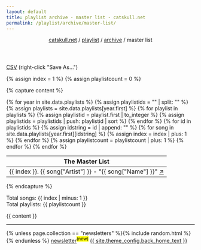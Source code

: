 ```yaml
---
layout: default
title: playlist archive - master list - catskull.net
permalink: /playlist/archive/master-list/
---
```

<header>
	<nav>
		<a href="/">catskull.net</a> / <a href="/playlist">playlist</a> / <a href="/playlist/archive/">archive</a> / master list
	</nav>
</header>

[CSV](/playlist/archive/master-list.csv) (right-click "Save As...")

{% assign index = 1 %}
{% assign playlistcount = 0 %}

{% capture content %}
<table class="monospace">
	<thead>
		<tr>
			<th>The Master List</th>
		</tr>
	</thead>
	<tbody>
{% for year in site.data.playlists %}
	{% assign playlistids = "" | split: "" %}
	{% assign playlists = site.data.playlists[year.first] %}
	{% for playlist in playlists %}
		{% assign playlistid = playlist.first | to_integer %}
		{% assign playlistids = playlistids | push: playlistid | sort %}
	{% endfor %}
	{% for id in playlistids %}
	{% assign idstring = id | append: "" %}
		{% for song in site.data.playlists[year.first][idstring] %}
			<tr>
				<td>
					{{ index }}. {{ song["Artist"] }} - "{{ song["Name"] }}" <a href="/playlist/archive/{{ year.first }}/{{ idstring }}">↗</a>
				</td>
			</tr>
			{% assign index = index | plus: 1 %}
		{% endfor %}
		{% assign playlistcount = playlistcount | plus: 1 %}
	{% endfor %}
{% endfor %}
	</tbody>
</table>
{% endcapture %}

Total songs: {{ index | minus: 1 }}
<br>
Total playlists: {{ playlistcount }}

{{ content }}

<hr class="final">
<div style="text-align:center;">
  <page-likes></page-likes>
</div>
<page-replies open default="https://catskull.net/public/images/outlook_express-4.png"></page-replies>

<footer style="float: right;">
  {% unless page.collection == "newsletters" %}{% include random.html %}{% endunless %}
  <a href="/newsletter">newsletter</a><sup><mark>(new)</mark></sup>
  <a href="/">{{ site.theme_config.back_home_text }}</a>
</footer>

<script src="https://catskull.net/public/js/components/replies.js"></script>
<script src="https://catskull.net/public/js/components/likes.js"></script>
